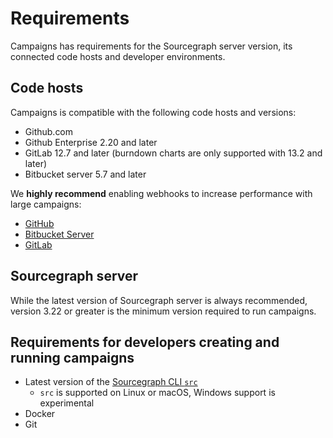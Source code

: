 # Requirements

Campaigns has requirements for the Sourcegraph server version, its connected code hosts and developer environments. 


## Code hosts

Campaigns is compatible with the following code hosts and versions:


- Github.com
- Github Enterprise 2.20 and later
- GitLab 12.7 and later (burndown charts are only supported with 13.2 and later)
- Bitbucket server 5.7 and later

We **highly recommend** enabling webhooks to increase performance with large campaigns:

- [GitHub](../../admin/external_service/github.md#webhooks)
- [Bitbucket Server](../../admin/external_service/bitbucket_server.md#webhooks)
- [GitLab](../../admin/external_service/gitlab.md#webhooks)


## Sourcegraph server

While the latest version of Sourcegraph server is always recommended, version 3.22 or greater is the minimum version required to run campaigns. 

## Requirements for developers creating and running campaigns

- Latest version of the [Sourcegraph CLI `src`](../../cli/index.md)
  - `src` is supported on Linux or macOS, Windows support is experimental
- Docker
- Git
